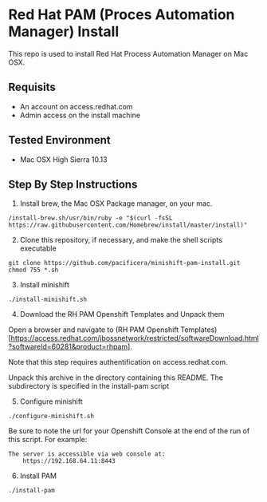 # Red Hat PAM (Proces Automation Manager) Install

This repo is used to install Red Hat Process Automation Manager on Mac OSX.

## Requisits
* An account on access.redhat.com
* Admin access on the install machine

## Tested Environment
* Mac OSX High Sierra 10.13

## Step By Step Instructions

1. Install brew, the Mac OSX Package manager, on your mac.
```
/install-brew.sh/usr/bin/ruby -e "$(curl -fsSL https://raw.githubusercontent.com/Homebrew/install/master/install)"
```

2. Clone this repository, if necessary, and make the shell scripts executable
```
git clone https://github.com/pacificera/minishift-pam-install.git
chmod 755 *.sh
```

3. Install minishift
```
./install-minishift.sh
```

4. Download the RH PAM Openshift Templates and Unpack them

Open a browser and navigate to (RH PAM Openshift Templates)[https://access.redhat.com/jbossnetwork/restricted/softwareDownload.html?softwareId=60281&product=rhpam].

Note that this step requires authentification on access.redhat.com.

Unpack this archive in the directory containing this README.  The subdirectory is specified in the install-pam script

5. Configure minishift
```
./configure-minishift.sh
```

Be sure to note the url for your Openshift Console at the end of the run of this script.  For example:

```
The server is accessible via web console at:
    https://192.168.64.11:8443
```

6. Install PAM
```
./install-pam
```
